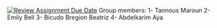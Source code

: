 [![Review Assignment Due Date](https://classroom.github.com/assets/deadline-readme-button-24ddc0f5d75046c5622901739e7c5dd533143b0c8e959d652212380cedb1ea36.svg)](https://classroom.github.com/a/Fh4jnCT2)
Group members: 1- Tannous Maroun
               2- Emily Bell
               3- Bicudo Bregion Beatriz
               4- Abdelkarim Aya
